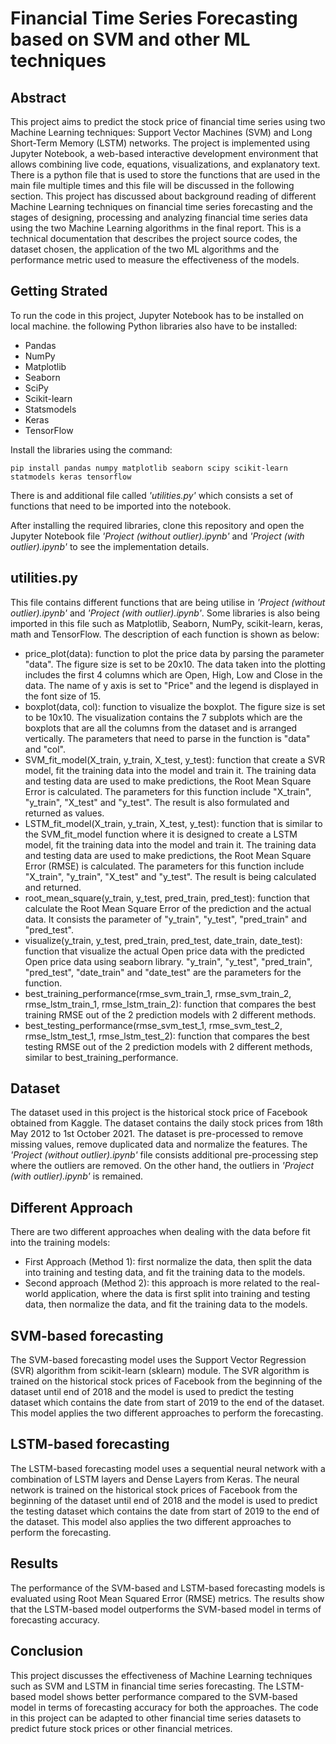 # Financial Time Series Forecasting based on SVM and other ML techniques

## Abstract

This project aims to predict the stock price of financial time series using two Machine Learning techniques: Support Vector Machines (SVM) and Long Short-Term Memory (LSTM) networks. The project is implemented using Jupyter Notebook, a web-based interactive development environment that allows combining live code, equations, visualizations, and explanatory text. There is a python file that is used to store the functions that are used in the main file multiple times and this file will be discussed in the following section. This project has discussed about background reading of different Machine Learning techniques on financial time series forecasting and the stages of designing, processing and analyzing financial time series data using the two Machine Learning algorithms in the final report. This is a technical documentation that describes the project source codes, the dataset chosen, the application of the two ML algorithms and the performance metric used to measure the effectiveness of the models.

## Getting Strated

To run the code in this project, Jupyter Notebook has to be installed on local machine. the following Python libraries also have to be installed:

* Pandas
* NumPy
* Matplotlib
* Seaborn
* SciPy
* Scikit-learn
* Statsmodels
* Keras
* TensorFlow

Install the libraries using the command:

    pip install pandas numpy matplotlib seaborn scipy scikit-learn statmodels keras tensorflow
    
There is and additional file called *'utilities.py'* which consists a set of functions that need to be imported into the notebook.

After installing the required libraries, clone this repository and open the Jupyter Notebook file *'Project (without outlier).ipynb'* and *'Project (with outlier).ipynb'* to see the implementation details.

## utilities.py

This file contains different functions that are being utilise in *'Project (without outlier).ipynb'* and *'Project (with outlier).ipynb'*. Some libraries is also being imported in this file such as Matplotlib, Seaborn, NumPy, scikit-learn, keras, math and TensorFlow. The description of each function is shown as below:

* price_plot(data): function to plot the price data by parsing the parameter "data". The figure size is set to be 20x10. The data taken into the plotting includes the first 4 columns which are Open, High, Low and Close in the data. The name of y axis is set to "Price" and the legend is displayed in the font size of 15.
* boxplot(data, col): function to visualize the boxplot. The figure size is set to be 10x10. The visualization contains the 7 subplots which are the boxplots that are all the columns from the dataset and is arranged vertically. The parameters that need to parse in the function is "data" and "col".
* SVM_fit_model(X_train, y_train, X_test, y_test): function that create a SVR model, fit the training data into the model and train it. The training data and testing data are used to make predictions, the Root Mean Square Error is calculated. The parameters for this function include "X_train", "y_train", "X_test" and "y_test". The result is also formulated and returned as values.
* LSTM_fit_model(X_train, y_train, X_test, y_test): function that is similar to the SVM_fit_model function where it is designed to create a LSTM model, fit the training data into the model and train it. The training data and testing data are used to make predictions, the Root Mean Square Error (RMSE) is calculated. The parameters for this function include "X_train", "y_train", "X_test" and "y_test". The result is being calculated and returned.
* root_mean_square(y_train, y_test, pred_train, pred_test): function that calculate the Root Mean Square Error of the prediction and the actual data. It consists the parameter of "y_train", "y_test", "pred_train" and "pred_test".
* visualize(y_train, y_test, pred_train, pred_test, date_train, date_test): function that visualize the actual Open price data with the predicted Open price data using seaborn library. "y_train", "y_test", "pred_train", "pred_test", "date_train" and "date_test" are the parameters for the function.
* best_training_performance(rmse_svm_train_1, rmse_svm_train_2, rmse_lstm_train_1,  rmse_lstm_train_2): function that compares the best training RMSE out of the 2 prediction models with 2 different methods.
* best_testing_performance(rmse_svm_test_1, rmse_svm_test_2, rmse_lstm_test_1,  rmse_lstm_test_2): function that compares the best testing RMSE out of the 2 prediction models with 2 different methods, similar to best_training_performance.

## Dataset

The dataset used in this project is the historical stock price of Facebook obtained from Kaggle. The dataset contains the daily stock prices from 18th May 2012 to 1st October 2021. The dataset is pre-processed to remove missing values, remove duplicated data and normalize the features. The *'Project (without outlier).ipynb'* file consists additional pre-processing step where the outliers are removed. On the other hand, the outliers in *'Project (with outlier).ipynb'* is remained.

## Different Approach

There are two different approaches when dealing with the data before fit into the training models: 

* First Approach (Method 1): first normalize the data, then split the data into training and testing data, and fit the training data to the models.
* Second approach (Method 2): this approach is more related to the real-world application, where the data is first split into training and testing data, then normalize the data, and fit the training data to the models.

## SVM-based forecasting

The SVM-based forecasting model uses the Support Vector Regression (SVR) algorithm from scikit-learn (sklearn) module. The SVR algorithm is trained on the historical stock prices of Facebook from the beginning of the dataset until end of 2018 and the model is used to predict the testing dataset which contains the date from start of 2019 to the end of the dataset. This model applies the two different approaches to perform the forecasting.

## LSTM-based forecasting

The LSTM-based forecasting model uses a sequential neural network with a combination of LSTM layers and Dense Layers from Keras. The neural network is trained on the historical stock prices of Facebook from the beginning of the dataset until end of 2018 and the model is used to predict the testing dataset which contains the date from start of 2019 to the end of the dataset. This model also applies the two different approaches to perform the forecasting.

## Results

The performance of the SVM-based and LSTM-based forecasting models is evaluated using Root Mean Squared Error (RMSE) metrics. The results show that the LSTM-based model outperforms the SVM-based model in terms of forecasting accuracy.

## Conclusion

This project discusses the effectiveness of Machine Learning techniques such as SVM and LSTM in financial time series forecasting. The LSTM-based model shows better performance compared to the SVM-based model in terms of forecasting accuracy for both the approaches. The code in this project can be adapted to other financial time series datasets to predict future stock prices or other financial metrices.

